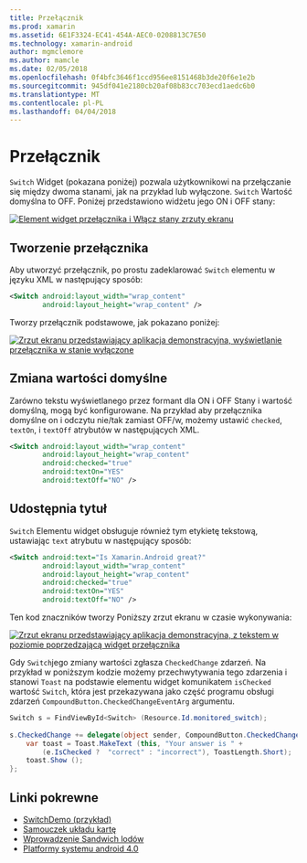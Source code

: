 ```yaml
---
title: Przełącznik
ms.prod: xamarin
ms.assetid: 6E1F3324-EC41-454A-AEC0-0208813C7E50
ms.technology: xamarin-android
author: mgmclemore
ms.author: mamcle
ms.date: 02/05/2018
ms.openlocfilehash: 0f4bfc3646f1ccd956ee8151468b3de20f6e1e2b
ms.sourcegitcommit: 945df041e2180cb20af08b83cc703ecd1aedc6b0
ms.translationtype: MT
ms.contentlocale: pl-PL
ms.lasthandoff: 04/04/2018
---
```

# <a name="switch"></a>Przełącznik

`Switch` Widget (pokazana poniżej) pozwala użytkownikowi na przełączanie się między dwoma stanami, jak na przykład lub wyłączone. `Switch` Wartość domyślna to OFF. Poniżej przedstawiono widżetu jego ON i OFF stany:

[![Element widget przełącznika i Włącz stany zrzuty ekranu](switch-images/16-switch-onoff.png)](switch-images/16-switch-onoff.png#lightbox)


## <a name="creating-a-switch"></a>Tworzenie przełącznika

Aby utworzyć przełącznik, po prostu zadeklarować `Switch` elementu w języku XML w następujący sposób:

```xml
<Switch android:layout_width="wrap_content"
        android:layout_height="wrap_content" />
```

Tworzy przełącznik podstawowe, jak pokazano poniżej:

[![Zrzut ekranu przedstawiający aplikacja demonstracyjna, wyświetlanie przełącznika w stanie wyłączone](switch-images/07-switch.png)](switch-images/07-switch.png#lightbox)


## <a name="changing-default-values"></a>Zmiana wartości domyślne

Zarówno tekstu wyświetlanego przez formant dla ON i OFF Stany i wartość domyślną, mogą być konfigurowane. Na przykład aby przełącznika domyślne on i odczytu nie/tak zamiast OFF/w, możemy ustawić `checked`, `textOn`, i `textOff` atrybutów w następujących XML.

```xml
<Switch android:layout_width="wrap_content"
        android:layout_height="wrap_content"
        android:checked="true"
        android:textOn="YES"
        android:textOff="NO" />
```



## <a name="providing-a-title"></a>Udostępnia tytuł

`Switch` Elementu widget obsługuje również tym etykietę tekstową, ustawiając `text` atrybutu w następujący sposób:

```xml
<Switch android:text="Is Xamarin.Android great?"
        android:layout_width="wrap_content"
        android:layout_height="wrap_content"
        android:checked="true"
        android:textOn="YES"
        android:textOff="NO" />
```

Ten kod znaczników tworzy Poniższy zrzut ekranu w czasie wykonywania:

[![Zrzut ekranu przedstawiający aplikacja demonstracyjna, z tekstem w poziomie poprzedzającą widget przełącznika](switch-images/08-switch.png)](switch-images/08-switch.png#lightbox)

Gdy `Switch`jego zmiany wartości zgłasza `CheckedChange` zdarzeń.
Na przykład w poniższym kodzie możemy przechwytywania tego zdarzenia i stanowi `Toast` na podstawie elementu widget komunikatem `isChecked` wartość `Switch`, która jest przekazywana jako część programu obsługi zdarzeń `CompoundButton.CheckedChangeEventArg` argumentu.

```csharp
Switch s = FindViewById<Switch> (Resource.Id.monitored_switch);
           
s.CheckedChange += delegate(object sender, CompoundButton.CheckedChangeEventArgs e) {
    var toast = Toast.MakeText (this, "Your answer is " +
        (e.IsChecked ?  "correct" : "incorrect"), ToastLength.Short);
    toast.Show ();
};
```


## <a name="related-links"></a>Linki pokrewne

- [SwitchDemo (przykład)](https://developer.xamarin.com/samples/monodroid/PlatformFeatures/ICS_Samples/SwitchDemo/)
- [Samouczek układu kartę](~/android/user-interface/layouts/tab-layout/index.md)
- [Wprowadzenie Sandwich lodów](http://www.android.com/about/ice-cream-sandwich/)
- [Platformy systemu android 4.0](http://developer.android.com/sdk/android-4.0.html)
